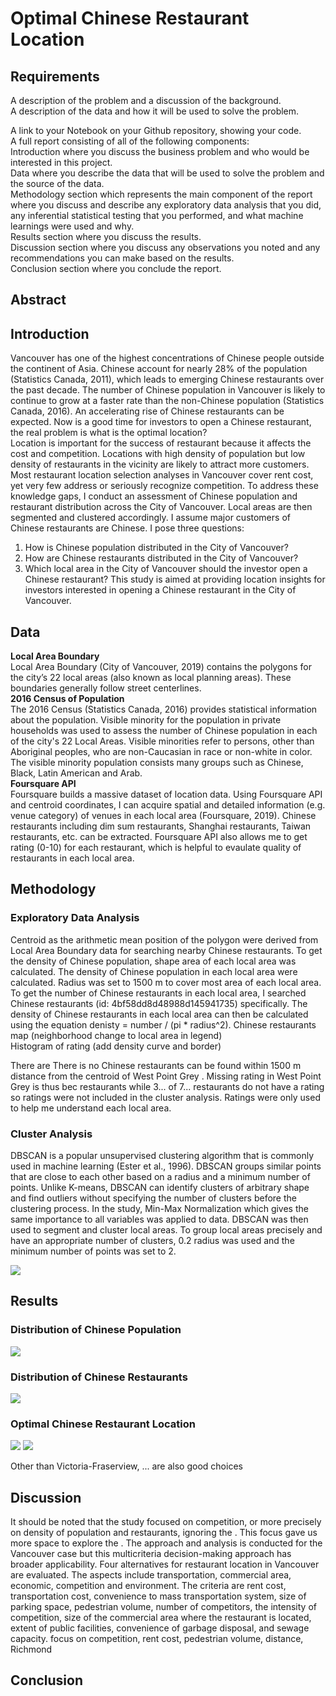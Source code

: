 # Optimal Chinese Restaurant Location
## Requirements
A description of the problem and a discussion of the background.    
A description of the data and how it will be used to solve the problem.    

A link to your Notebook on your Github repository, showing your code.   
A full report consisting of all of the following components:    
Introduction where you discuss the business problem and who would be interested in this project.    
Data where you describe the data that will be used to solve the problem and the source of the data.   
Methodology section which represents the main component of the report where you discuss and describe any exploratory data analysis that you did, any inferential statistical testing that you performed, and what machine learnings were used and why.    
Results section where you discuss the results.    
Discussion section where you discuss any observations you noted and any recommendations you can make based on the results.    
Conclusion section where you conclude the report.   
## Abstract

## Introduction
Vancouver has one of the highest concentrations of Chinese people outside the continent of Asia. Chinese account for nearly 28% of the population (Statistics Canada, 2011), which leads to emerging Chinese restaurants over the past decade. The number of Chinese population in Vancouver is likely to continue to grow at a faster rate than the non-Chinese population (Statistics Canada, 2016). An accelerating rise of Chinese restaurants can be expected. Now is a good time for investors to open a Chinese restaurant, the real problem is what is the optimal location?  
Location is important for the success of restaurant because it affects the cost and competition. Locations with high density of population but low density of restaurants in the vicinity are likely to attract more customers. Most restaurant location selection analyses in Vancouver cover rent cost, yet very few address or seriously recognize competition. To address these knowledge gaps, I conduct an assessment of Chinese population and restaurant distribution across the City of Vancouver. Local areas are then segmented and clustered accordingly. I assume major customers of Chinese restaurants are Chinese. I pose three questions:
1. How is Chinese population distributed in the City of Vancouver?
2. How are Chinese restaurants distributed in the City of Vancouver?
3. Which local area in the City of Vancouver should the investor open a Chinese restaurant? 
This study is aimed at providing location insights for investors interested in opening a Chinese restaurant in the City of Vancouver.   
 
## Data
**Local Area Boundary**  
Local Area Boundary (City of Vancouver, 2019) contains the polygons for the city’s 22 local areas (also known as local planning areas). These boundaries generally follow street centerlines.   
**2016 Census of Population**  
The 2016 Census (Statistics Canada, 2016) provides statistical information about the population. Visible minority for the population in private households was used to assess the number of Chinese population in each of the city's 22 Local Areas. Visible minorities refer to persons, other than Aboriginal peoples, who are non-Caucasian in race or non-white in color. The visible minority population consists many groups such as Chinese, Black, Latin American and Arab.  
**Foursquare API**  
Foursquare builds a massive dataset of location data. Using Foursquare API and centroid coordinates, I can acquire spatial and detailed information (e.g. venue category) of venues in each local area (Foursquare, 2019). Chinese restaurants including dim sum restaurants, Shanghai restaurants, Taiwan restaurants, etc. can be extracted. Foursquare API also allows me to get rating (0-10) for each restaurant, which is helpful to evaulate quality of restaurants in each local area.    
## Methodology
### Exploratory Data Analysis
Centroid as the arithmetic mean position of the polygon were derived from Local Area Boundary data for searching nearby Chinese restaurants. To get the density of Chinese population, shape area of each local area was calculated. The density of Chinese population in each local area were calculated. Radius was set to 1500 m to cover most area of each local area. To get the number of Chinese restaurants in each local area, I searched Chinese restaurants (id: 4bf58dd8d48988d145941735) specifically. The density of Chinese restaurants in each local area can then be calculated using the equation denisty = number / (pi * radius^2).
Chinese restaurants map (neighborhood change to local area in legend)  
Histogram of rating (add density curve and border)  

There are There is no Chinese restaurants can be found within 1500 m distance from the centroid of West Point Grey . Missing rating in West Point Grey is thus bec restaurants while 
3... of 7... restaurants do not have a rating so ratings were not included in the cluster analysis. Ratings were only used to help me understand each local area. 
### Cluster Analysis
DBSCAN is a popular unsupervised clustering algorithm that is commonly used in machine learning (Ester et al., 1996). DBSCAN groups similar points that are close to each other based on a radius and a minimum number of points. Unlike K-means, DBSCAN can identify clusters of arbitrary shape and find outliers without specifying the number of clusters before the clustering process. In the study, Min-Max Normalization which gives the same importance to all variables was applied to data. DBSCAN was then used to segment and cluster local areas. To group local areas precisely and have an appropriate number of clusters, 0.2 radius was used and the minimum number of points was set to 2.

![](https://github.com/RickWeng/optimal-restaurant-location/blob/master/figures/rating-hist.png)
## Results
### Distribution of Chinese Population
![](https://github.com/RickWeng/optimal-restaurant-location/blob/master/figures/density-cp.png)
### Distribution of Chinese Restaurants
![](https://github.com/RickWeng/optimal-restaurant-location/blob/master/figures/density-cr.png)
### Optimal Chinese Restaurant Location
![](https://github.com/RickWeng/optimal-restaurant-location/blob/master/figures/dbscan-scatter.png)
![](https://github.com/RickWeng/optimal-restaurant-location/blob/master/figures/cluster-boxplot.png)

Other than Victoria-Fraserview, ... are also good choices
## Discussion
It should be noted that the study focused on competition, or more precisely on density of population and restaurants, ignoring the . This focus gave us more space to explore the . The approach and analysis is conducted for the Vancouver case but this multicriteria decision-making approach has broader applicability. Four alternatives for restaurant location in Vancouver are evaluated. The aspects include transportation, commercial area, economic, competition and environment. The criteria are rent cost, transportation cost, convenience to mass transportation system, size of parking space, pedestrian volume, number of competitors, the intensity of competition, size of the commercial area where the restaurant is located, extent of public facilities, convenience of garbage disposal, and sewage capacity. 
focus on competition, rent cost, pedestrian volume, distance, Richmond
## Conclusion


